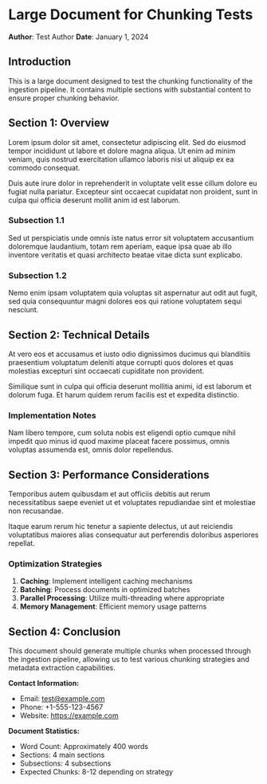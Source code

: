 # Large Document for Chunking Tests

**Author**: Test Author
**Date**: January 1, 2024

## Introduction

This is a large document designed to test the chunking functionality of the ingestion pipeline. It contains multiple sections with substantial content to ensure proper chunking behavior.

## Section 1: Overview

Lorem ipsum dolor sit amet, consectetur adipiscing elit. Sed do eiusmod tempor incididunt ut labore et dolore magna aliqua. Ut enim ad minim veniam, quis nostrud exercitation ullamco laboris nisi ut aliquip ex ea commodo consequat.

Duis aute irure dolor in reprehenderit in voluptate velit esse cillum dolore eu fugiat nulla pariatur. Excepteur sint occaecat cupidatat non proident, sunt in culpa qui officia deserunt mollit anim id est laborum.

### Subsection 1.1

Sed ut perspiciatis unde omnis iste natus error sit voluptatem accusantium doloremque laudantium, totam rem aperiam, eaque ipsa quae ab illo inventore veritatis et quasi architecto beatae vitae dicta sunt explicabo.

### Subsection 1.2

Nemo enim ipsam voluptatem quia voluptas sit aspernatur aut odit aut fugit, sed quia consequuntur magni dolores eos qui ratione voluptatem sequi nesciunt.

## Section 2: Technical Details

At vero eos et accusamus et iusto odio dignissimos ducimus qui blanditiis praesentium voluptatum deleniti atque corrupti quos dolores et quas molestias excepturi sint occaecati cupiditate non provident.

Similique sunt in culpa qui officia deserunt mollitia animi, id est laborum et dolorum fuga. Et harum quidem rerum facilis est et expedita distinctio.

### Implementation Notes

Nam libero tempore, cum soluta nobis est eligendi optio cumque nihil impedit quo minus id quod maxime placeat facere possimus, omnis voluptas assumenda est, omnis dolor repellendus.

## Section 3: Performance Considerations

Temporibus autem quibusdam et aut officiis debitis aut rerum necessitatibus saepe eveniet ut et voluptates repudiandae sint et molestiae non recusandae.

Itaque earum rerum hic tenetur a sapiente delectus, ut aut reiciendis voluptatibus maiores alias consequatur aut perferendis doloribus asperiores repellat.

### Optimization Strategies

1. **Caching**: Implement intelligent caching mechanisms
2. **Batching**: Process documents in optimized batches
3. **Parallel Processing**: Utilize multi-threading where appropriate
4. **Memory Management**: Efficient memory usage patterns

## Section 4: Conclusion

This document should generate multiple chunks when processed through the ingestion pipeline, allowing us to test various chunking strategies and metadata extraction capabilities.

**Contact Information:**
- Email: test@example.com
- Phone: +1-555-123-4567
- Website: https://example.com

**Document Statistics:**
- Word Count: Approximately 400 words
- Sections: 4 main sections
- Subsections: 4 subsections
- Expected Chunks: 8-12 depending on strategy